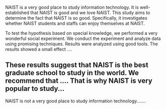 NAIST is a very good place to study information technology.
It is well-established that NAIST is good and we love NAIST. This study aims to determine the fact that NAIST is so good. Specifically, it investigates whether NAIST students and staffs can enjoy themselves at NAIST. 


To test the hypothesis based on special knowledge, we performed a very wonderful social experiment.
We conduct the experiment and analyze data using promising techniques.
Results were analyzed using good tools. The results showed a small effect .... 


These results suggest that NAIST is the best graduate school to study in the world. We recommend that .... That is why NAIST is very popular to study...
---
NAIST is not a very good place to study information technology.......

